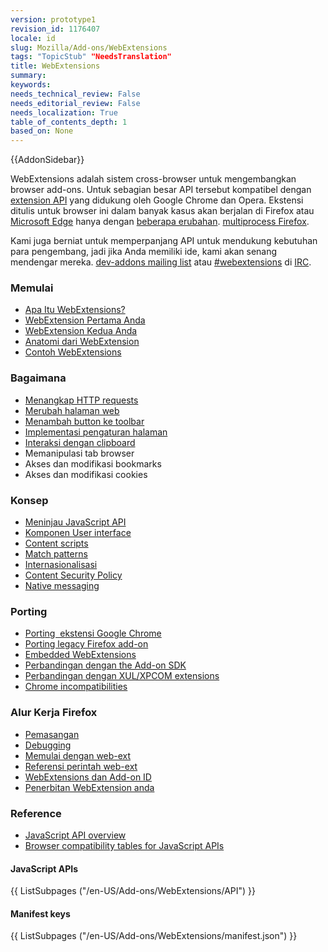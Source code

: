 ```yaml
---
version: prototype1
revision_id: 1176407
locale: id
slug: Mozilla/Add-ons/WebExtensions
tags: "TopicStub" "NeedsTranslation"
title: WebExtensions
summary: 
keywords: 
needs_technical_review: False
needs_editorial_review: False
needs_localization: True
table_of_contents_depth: 1
based_on: None
---
```

<div>{{AddonSidebar}}</div>

<p><span id="result_box" lang="id"><span title="WebExtensions are a cross-browser system for developing browser add-ons.">WebExtensions adalah sistem cross-browser untuk mengembangkan browser add-ons. </span><span title="To a large extent the API is compatible with the extension API supported by Google Chrome and Opera.">Untuk sebagian besar API tersebut kompatibel dengan</span></span> <a class="external-icon external" href="https://developer.chrome.com/extensions">extension API</a> <span id="result_box" lang="id"><span title="To a large extent the API is compatible with the extension API supported by Google Chrome and Opera.">yang didukung oleh Google Chrome dan Opera</span></span>. <span id="result_box" lang="id"><span title="Extensions written for these browsers will in most cases run in Firefox or Microsoft Edge with just a few changes.">Ekstensi ditulis untuk browser ini dalam banyak kasus akan berjalan di Firefox atau </span></span><a href="https://developer.microsoft.com/en-us/microsoft-edge/platform/documentation/extensions/">Microsoft Edge</a><span lang="id"><span title="Extensions written for these browsers will in most cases run in Firefox or Microsoft Edge with just a few changes."> hanya</span></span> dengan <a href="https://developer.mozilla.org/en-US/Add-ons/WebExtensions/Porting_from_Google_Chrome">beberapa erubahan</a>. <span id="result_box" lang="id"><span title="The API is also fully compatible with multiprocess Firefox.

">API ini juga sepenuhnya kompatibel dengan</span></span> <a href="https://developer.mozilla.org/en-US/Firefox/Multiprocess_Firefox">multiprocess Firefox</a>.</p>

<p><span id="result_box" lang="id"><span title="We're also intending to extend the APIs to support the needs of add-on developers, so if you have ideas, we'd love to hear them.">Kami juga berniat untuk memperpanjang API untuk mendukung kebutuhan para pengembang, jadi jika Anda memiliki ide, kami akan senang mendengar mereka. </span><span title="You can reach us on the dev-addons mailing list or #webextensions on IRC.

">Anda dapat menghubungi kami</span></span> <a href="https://mail.mozilla.org/listinfo/dev-addons">dev-addons mailing list</a> atau <a href="irc://irc.mozilla.org/webextensions">#webextensions</a> di <a href="https://wiki.mozilla.org/IRC">IRC</a>.</p>

<div class="row topicpage-table">
<div class="section">
<h3 id="Getting_started">Memulai</h3>

<ul>
 <li><a href="/en-US/Add-ons/WebExtensions/What_are_WebExtensions">Apa Itu WebExtensions?</a></li>
 <li><a href="/en-US/Add-ons/WebExtensions/Your_first_WebExtension">WebExtension Pertama Anda</a></li>
 <li><a href="/en-US/Add-ons/WebExtensions/Your_second_WebExtension">WebExtension Kedua Anda</a></li>
 <li><a href="/en-US/Add-ons/WebExtensions/Anatomy_of_a_WebExtension">Anatomi dari WebExtension</a></li>
 <li><a href="/en-US/Add-ons/WebExtensions/Examples">Contoh WebExtensions</a></li>
</ul>

<h3 id="How_to">Bagaimana</h3>

<ul>
 <li><a href="/en-US/docs/Mozilla/Add-ons/WebExtensions/Intercept_HTTP_requests">Menangkap HTTP requests</a></li>
 <li><a href="/en-US/docs/Mozilla/Add-ons/WebExtensions/Modify_a_web_page">Merubah halaman web</a></li>
 <li><a href="/en-US/docs/Mozilla/Add-ons/WebExtensions/Add_a_button_to_the_toolbar">Menambah button ke toolbar</a></li>
 <li><a href="/en-US/docs/Mozilla/Add-ons/WebExtensions/Implement_a_settings_page">Implementasi pengaturan halaman</a></li>
 <li><a href="/en-US/docs/Mozilla/Add-ons/WebExtensions/Interact_with_the_clipboard">Interaksi dengan clipboard</a></li>
 <li>Memanipulasi tab browser</li>
 <li>Akses dan modifikasi bookmarks</li>
 <li>Akses dan modifikasi cookies</li>
</ul>

<h3 id="Concepts">Konsep</h3>

<ul>
 <li><a href="/en-US/docs/Mozilla/Add-ons/WebExtensions/API">Meninjau JavaScript API</a></li>
 <li><a href="/en-US/docs/Mozilla/Add-ons/WebExtensions/User_interface_components">Komponen User interface</a></li>
 <li><a href="/en-US/Add-ons/WebExtensions/Content_scripts">Content scripts</a></li>
 <li><a href="/en-US/Add-ons/WebExtensions/Match_patterns">Match patterns</a></li>
 <li><a href="/en-US/docs/Mozilla/Add-ons/WebExtensions/Internationalization">Internasionalisasi</a></li>
 <li><a href="/en-US/docs/Mozilla/Add-ons/WebExtensions/Content_Security_Policy">Content Security Policy</a></li>
 <li><a href="/en-US/docs/Mozilla/Add-ons/WebExtensions/Native_messaging">Native messaging</a></li>
</ul>

<h3 id="Porting">Porting</h3>

<ul>
 <li><a href="/en-US/Add-ons/WebExtensions/Porting_from_Google_Chrome">Porting&nbsp; ekstensi Google Chrome</a></li>
 <li><a href="/en-US/docs/Mozilla/Add-ons/WebExtensions/Porting_a_legacy_Firefox_add-on">Porting legacy Firefox add-on</a></li>
 <li><a href="/en-US/docs/Mozilla/Add-ons/WebExtensions/Embedded_WebExtensions">Embedded WebExtensions</a></li>
 <li><a href="/en-US/docs/Mozilla/Add-ons/WebExtensions/Comparison_with_the_Add-on_SDK">Perbandingan dengan the Add-on SDK</a></li>
 <li><a href="/en-US/docs/Mozilla/Add-ons/WebExtensions/Comparison_with_XUL_XPCOM_extensions">Perbandingan dengan XUL/XPCOM extensions</a></li>
 <li><a href="/en-US/docs/Mozilla/Add-ons/WebExtensions/Chrome_incompatibilities">Chrome incompatibilities</a></li>
</ul>

<h3 id="Firefox_workflow">Alur Kerja Firefox</h3>

<ul>
 <li><a href="/en-US/Add-ons/WebExtensions/Temporary_Installation_in_Firefox">Pemasangan</a></li>
 <li><a href="/en-US/Add-ons/WebExtensions/Debugging">Debugging</a></li>
 <li><a href="/en-US/docs/Mozilla/Add-ons/WebExtensions/Getting_started_with_web-ext">Memulai dengan web-ext</a></li>
 <li><a href="/en-US/docs/Mozilla/Add-ons/WebExtensions/web-ext_command_reference">Referensi perintah web-ext</a></li>
 <li><a href="/en-US/docs/Mozilla/Add-ons/WebExtensions/WebExtensions_and_the_Add-on_ID">WebExtensions dan Add-on ID</a></li>
 <li><a href="/en-US/docs/Mozilla/Add-ons/WebExtensions/Publishing_your_WebExtension">Penerbitan WebExtension anda</a></li>
</ul>
</div>

<div class="section">
<h3 id="Reference">Reference</h3>

<ul>
 <li><a href="/en-US/docs/Mozilla/Add-ons/WebExtensions/API">JavaScript API overview</a></li>
 <li><a href="/en-US/Add-ons/WebExtensions/Browser_support_for_JavaScript_APIs">Browser compatibility tables for JavaScript APIs</a></li>
</ul>

<h4 id="JavaScript_APIs">JavaScript APIs</h4>

<div class="twocolumns">{{ ListSubpages ("/en-US/Add-ons/WebExtensions/API") }}</div>

<h4 id="Manifest_keys">Manifest keys</h4>

<div class="twocolumns">{{ ListSubpages ("/en-US/Add-ons/WebExtensions/manifest.json") }}</div>
</div>
</div>

